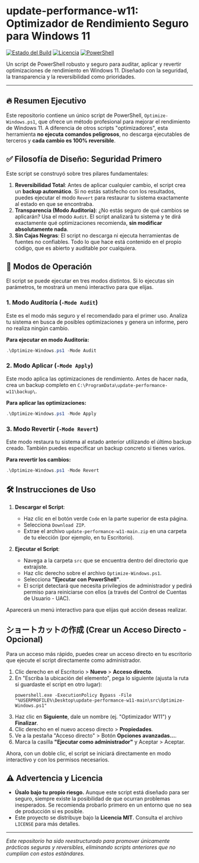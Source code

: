 # update-performance-w11: Optimizador de Rendimiento Seguro para Windows 11

[![Estado del Build](https://img.shields.io/badge/build-passing-green.svg)](https://github.com/Haplee/update-performance-w11)
[![Licencia](https://img.shields.io/badge/license-MIT-blue.svg)](https://github.com/Haplee/update-performance-w11/blob/main/LICENSE)
[![PowerShell](https://img.shields.io/badge/PowerShell-5.1%2B-blue.svg)](https://docs.microsoft.com/en-us/powershell/)

Un script de PowerShell robusto y seguro para auditar, aplicar y revertir optimizaciones de rendimiento en Windows 11. Diseñado con la seguridad, la transparencia y la reversibilidad como prioridades.

---

## 🔥 Resumen Ejecutivo

Este repositorio contiene un único script de PowerShell, `Optimize-Windows.ps1`, que ofrece un método profesional para mejorar el rendimiento de Windows 11. A diferencia de otros scripts "optimizadores", esta herramienta **no ejecuta comandos peligrosos**, no descarga ejecutables de terceros y **cada cambio es 100% reversible**.

## ✅ Filosofía de Diseño: Seguridad Primero

Este script se construyó sobre tres pilares fundamentales:

1.  **Reversibilidad Total**: Antes de aplicar cualquier cambio, el script crea un **backup automático**. Si no estás satisfecho con los resultados, puedes ejecutar el modo `Revert` para restaurar tu sistema exactamente al estado en que se encontraba.
2.  **Transparencia (Modo Auditoría)**: ¿No estás seguro de qué cambios se aplicarán? Usa el modo `Audit`. El script analizará tu sistema y te dirá exactamente qué optimizaciones recomienda, **sin modificar absolutamente nada**.
3.  **Sin Cajas Negras**: El script no descarga ni ejecuta herramientas de fuentes no confiables. Todo lo que hace está contenido en el propio código, que es abierto y auditable por cualquiera.

## 🚀 Modos de Operación

El script se puede ejecutar en tres modos distintos. Si lo ejecutas sin parámetros, te mostrará un menú interactivo para que elijas.

### 1. Modo Auditoría (`-Mode Audit`)

Este es el modo más seguro y el recomendado para el primer uso. Analiza tu sistema en busca de posibles optimizaciones y genera un informe, pero no realiza ningún cambio.

**Para ejecutar en modo Auditoría:**
```powershell
.\Optimize-Windows.ps1 -Mode Audit
```

### 2. Modo Aplicar (`-Mode Apply`)

Este modo aplica las optimizaciones de rendimiento. Antes de hacer nada, crea un backup completo en `C:\ProgramData\update-performance-w11\backup\`.

**Para aplicar las optimizaciones:**
```powershell
.\Optimize-Windows.ps1 -Mode Apply
```

### 3. Modo Revertir (`-Mode Revert`)

Este modo restaura tu sistema al estado anterior utilizando el último backup creado. También puedes especificar un backup concreto si tienes varios.

**Para revertir los cambios:**
```powershell
.\Optimize-Windows.ps1 -Mode Revert
```

## 🛠️ Instrucciones de Uso

1.  **Descargar el Script**:
    *   Haz clic en el botón verde `Code` en la parte superior de esta página.
    *   Selecciona `Download ZIP`.
    *   Extrae el archivo `update-performance-w11-main.zip` en una carpeta de tu elección (por ejemplo, en tu Escritorio).

2.  **Ejecutar el Script**:
    *   Navega a la carpeta `src` que se encuentra dentro del directorio que extrajiste.
    *   Haz clic derecho sobre el archivo `Optimize-Windows.ps1`.
    *   Selecciona **"Ejecutar con PowerShell"**.
    *   El script detectará que necesita privilegios de administrador y pedirá permiso para reiniciarse con ellos (a través del Control de Cuentas de Usuario - UAC).

Aparecerá un menú interactivo para que elijas qué acción deseas realizar.

## ショートカットの作成 (Crear un Acceso Directo - Opcional)

Para un acceso más rápido, puedes crear un acceso directo en tu escritorio que ejecute el script directamente como administrador.

1.  Clic derecho en el Escritorio > **Nuevo** > **Acceso directo**.
2.  En "Escriba la ubicación del elemento", pega lo siguiente (ajusta la ruta si guardaste el script en otro lugar):
    ```
    powershell.exe -ExecutionPolicy Bypass -File "%USERPROFILE%\Desktop\update-performance-w11-main\src\Optimize-Windows.ps1"
    ```
3.  Haz clic en **Siguiente**, dale un nombre (ej. "Optimizador W11") y **Finalizar**.
4.  Clic derecho en el nuevo acceso directo > **Propiedades**.
5.  Ve a la pestaña "Acceso directo" > Botón **Opciones avanzadas...**.
6.  Marca la casilla **"Ejecutar como administrador"** y Aceptar > Aceptar.

Ahora, con un doble clic, el script se iniciará directamente en modo interactivo y con los permisos necesarios.

## ⚠️ Advertencia y Licencia

*   **Úsalo bajo tu propio riesgo.** Aunque este script está diseñado para ser seguro, siempre existe la posibilidad de que ocurran problemas inesperados. Se recomienda probarlo primero en un entorno que no sea de producción si es posible.
*   Este proyecto se distribuye bajo la **Licencia MIT**. Consulta el archivo `LICENSE` para más detalles.

---

*Este repositorio ha sido reestructurado para promover únicamente prácticas seguras y reversibles, eliminando scripts anteriores que no cumplían con estos estándares.*